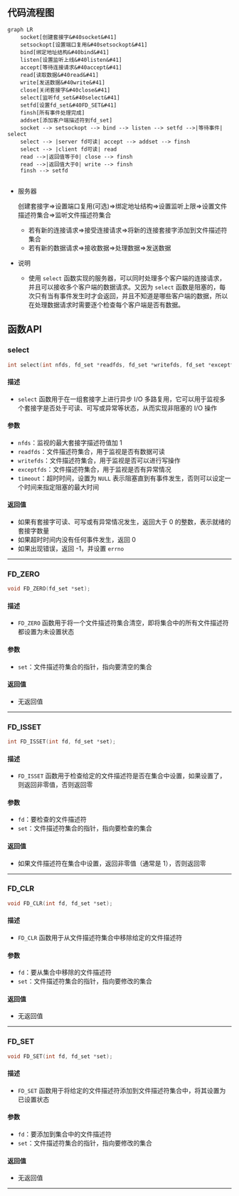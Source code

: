 ## 代码流程图

``` mermaid
graph LR
    socket[创建套接字&#40socket&#41]
    setsockopt[设置端口复用&#40setsockopt&#41]
    bind[绑定地址结构&#40bind&#41]
    listen[设置监听上线&#40listen&#41]
    accept[等待连接请求&#40accept&#41]
    read[读取数据&#40read&#41]
    write[发送数据&#40write&#41]
    close[关闭套接字&#40close&#41]
    select[监听fd_set&#40select&#41]
    setfd[设置fd_set&#40FD_SET&#41]
    finsh[所有事件处理完成]
    addset[添加客户端描述符到fd_set]
    socket --> setsockopt --> bind --> listen --> setfd -->|等待事件| select
    select --> |server fd可读| accept --> addset --> finsh
    select --> |client fd可读| read
    read -->|返回值等于0| close --> finsh
    read -->|返回值大于0| write --> finsh
    finsh --> setfd
    
```

- 服务器

  创建套接字=>设置端口复用(可选)=>绑定地址结构=>设置监听上限=>设置文件描述符集合=>监听文件描述符集合


  - 若有新的连接请求=>接受连接请求=>将新的连接套接字添加到文件描述符集合
  - 若有新的数据请求=>接收数据=>处理数据=>发送数据


- 说明

     - 使用 `select` 函数实现的服务器，可以同时处理多个客户端的连接请求，并且可以接收多个客户端的数据请求。又因为 `select` 函数是阻塞的，每次只有当有事件发生时才会返回，并且不知道是哪些客户端的数据，所以在处理数据请求时需要逐个检查每个客户端是否有数据。


## 函数API

### select

```c
int select(int nfds, fd_set *readfds, fd_set *writefds, fd_set *exceptfds, struct timeval *timeout);
```

#### 描述

- `select` 函数用于在一组套接字上进行异步 I/O 多路复用，它可以用于监视多个套接字是否处于可读、可写或异常等状态，从而实现非阻塞的 I/O 操作

#### 参数

- `nfds`：监视的最大套接字描述符值加 1
- `readfds`：文件描述符集合，用于监视是否有数据可读
- `writefds`：文件描述符集合，用于监视是否可以进行写操作
- `exceptfds`：文件描述符集合，用于监视是否有异常情况
- `timeout`：超时时间，设置为 `NULL` 表示阻塞直到有事件发生，否则可以设定一个时间来指定阻塞的最大时间

#### 返回值

- 如果有套接字可读、可写或有异常情况发生，返回大于 0 的整数，表示就绪的套接字数量
- 如果超时时间内没有任何事件发生，返回 0
- 如果出现错误，返回 -1，并设置 `errno`

---

### FD_ZERO

```c
void FD_ZERO(fd_set *set);
```

#### 描述

- `FD_ZERO` 函数用于将一个文件描述符集合清空，即将集合中的所有文件描述符都设置为未设置状态

#### 参数

- `set`：文件描述符集合的指针，指向要清空的集合

#### 返回值

- 无返回值

---

### FD_ISSET

```c
int FD_ISSET(int fd, fd_set *set);
```

#### 描述

- `FD_ISSET` 函数用于检查给定的文件描述符是否在集合中设置，如果设置了，则返回非零值，否则返回零

#### 参数

- `fd`：要检查的文件描述符
- `set`：文件描述符集合的指针，指向要检查的集合

#### 返回值

- 如果文件描述符在集合中设置，返回非零值（通常是 1），否则返回零

---

### FD_CLR

```c
void FD_CLR(int fd, fd_set *set);
```

#### 描述

- `FD_CLR` 函数用于从文件描述符集合中移除给定的文件描述符

#### 参数

- `fd`：要从集合中移除的文件描述符
- `set`：文件描述符集合的指针，指向要修改的集合

#### 返回值

- 无返回值

----

### FD_SET

```c
void FD_SET(int fd, fd_set *set);
```

#### 描述

- `FD_SET` 函数用于将给定的文件描述符添加到文件描述符集合中，将其设置为已设置状态

#### 参数

- `fd`：要添加到集合中的文件描述符
- `set`：文件描述符集合的指针，指向要修改的集合

#### 返回值

- 无返回值

---

